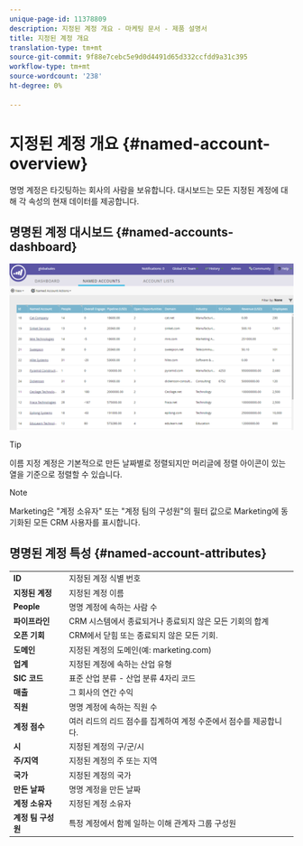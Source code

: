 ```yaml
---
unique-page-id: 11378809
description: 지정된 계정 개요 - 마케팅 문서 - 제품 설명서
title: 지정된 계정 개요
translation-type: tm+mt
source-git-commit: 9f88e7cebc5e9d0d4491d65d332ccfdd9a31c395
workflow-type: tm+mt
source-wordcount: '238'
ht-degree: 0%

---
```



# 지정된 계정 개요 {#named-account-overview}

명명 계정은 타깃팅하는 회사의 사람을 보유합니다. 대시보드는 모든 지정된 계정에 대해 각 속성의 현재 데이터를 제공합니다.

## 명명된 계정 대시보드 {#named-accounts-dashboard}

![](assets/one.png)

>[!TIP]
>
>이름 지정 계정은 기본적으로 만든 날짜별로 정렬되지만 머리글에 정렬 아이콘이 있는 열을 기준으로 정렬할 수 있습니다.

>[!NOTE]
>
>Marketing은 &quot;계정 소유자&quot; 또는 &quot;계정 팀의 구성원&quot;의 필터 값으로 Marketing에 동기화된 모든 CRM 사용자를 표시합니다.

## 명명된 계정 특성 {#named-account-attributes}

<table> 
 <tbody> 
  <tr> 
   <td><strong>ID</strong></td> 
   <td>지정된 계정 식별 번호</td> 
  </tr> 
  <tr> 
   <td><strong>지정된 계정</strong></td> 
   <td>지정된 계정 이름</td> 
  </tr> 
  <tr> 
   <td><strong>People</strong></td> 
   <td>명명 계정에 속하는 사람 수</td> 
  </tr> 
  <tr> 
   <td><strong>파이프라인</strong></td> 
   <td>CRM 시스템에서 종료되거나 종료되지 않은 모든 기회의 합계</td> 
  </tr> 
  <tr> 
   <td><strong>오픈 기회</strong></td> 
   <td>CRM에서 닫힘 또는 종료되지 않은 모든 기회.</td> 
  </tr> 
  <tr> 
   <td><strong>도메인</strong></td> 
   <td>지정된 계정의 도메인(예: marketing.com)</td> 
  </tr> 
  <tr> 
   <td><strong>업계</strong></td> 
   <td>지정된 계정에 속하는 산업 유형</td> 
  </tr> 
  <tr> 
   <td><strong>SIC 코드</strong></td> 
   <td><span><strong></strong>표준  <strong></strong>산업  <strong></strong>분류 - 산업 분류 4자리 코드<br></span></td> 
  </tr> 
  <tr> 
   <td><strong>매출</strong></td> 
   <td>그 회사의 연간 수익</td> 
  </tr> 
  <tr> 
   <td><strong>직원</strong></td> 
   <td>명명 계정에 속하는 직원 수</td> 
  </tr> 
  <tr> 
   <td colspan="1"><strong>계정 점수</strong></td> 
   <td colspan="1">여러 리드의 리드 점수를 집계하여 계정 수준에서 점수를 제공합니다.</td> 
  </tr> 
  <tr> 
   <td colspan="1"><strong>시</strong></td> 
   <td colspan="1">지정된 계정의 구/군/시</td> 
  </tr> 
  <tr> 
   <td colspan="1"><strong>주/지역</strong></td> 
   <td colspan="1">지정된 계정의 주 또는 지역</td> 
  </tr> 
  <tr> 
   <td colspan="1"><strong>국가</strong></td> 
   <td colspan="1">지정된 계정의 국가</td> 
  </tr> 
  <tr> 
   <td colspan="1"><strong>만든 날짜</strong></td> 
   <td colspan="1">명명 계정을 만든 날짜</td> 
  </tr> 
  <tr> 
   <td colspan="1"><strong>계정 소유자</strong></td> 
   <td colspan="1">지정된 계정 소유자</td> 
  </tr> 
  <tr> 
   <td colspan="1"><strong>계정 팀 구성원</strong></td> 
   <td colspan="1">특정 계정에서 함께 일하는 이해 관계자 그룹 구성원</td> 
  </tr> 
 </tbody> 
</table>

